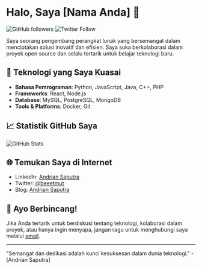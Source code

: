 # Halo, Saya [Nama Anda] 👋

![GitHub followers](https://img.shields.io/github/followers/andrlan?label=Follow&style=social)
![Twitter Follow](https://img.shields.io/twitter/follow/beeetmut?style=social)

Saya seorang pengembang perangkat lunak yang bersemangat dalam menciptakan solusi inovatif dan efisien. Saya suka berkolaborasi dalam proyek open source dan selalu tertarik untuk belajar teknologi baru.

## 🚀 Teknologi yang Saya Kuasai

- **Bahasa Pemrograman**: Python, JavaScript, Java, C++, PHP
- **Frameworks**: React, Node.js
- **Database**: MySQL, PostgreSQL, MongoDB
- **Tools & Platforms**: Docker, Git

## 📈 Statistik GitHub Saya

![GitHub Stats](https://github-readme-stats.vercel.app/api?username=andrlan&show_icons=true&theme=radical)

## 🌐 Temukan Saya di Internet

- LinkedIn: [Andrian Saputra](https://www.linkedin.com/in/username/)
- Twitter: [@beeetmut](https://twitter.com/beeetmut)
- Blog: [Andrian Saputra](https://andriansp.com)

## 💬 Ayo Berbincang!

Jika Anda tertarik untuk berdiskusi tentang teknologi, kolaborasi dalam proyek, atau hanya ingin menyapa, jangan ragu untuk menghubungi saya melalui [email](mailto:andriansaputra33382@gmail.com).

---

"Semangat dan dedikasi adalah kunci kesuksesan dalam dunia teknologi." - [Andrian Saputra]
